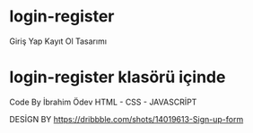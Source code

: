# login-register
Giriş Yap Kayıt Ol Tasarımı

# login-register klasörü içinde
Code By İbrahim Ödev
HTML - CSS - JAVASCRİPT

DESİGN BY https://dribbble.com/shots/14019613-Sign-up-form
